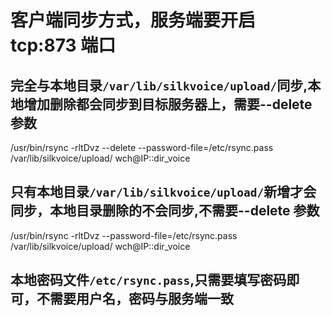 # 客户端同步方式，服务端要开启 tcp:873 端口

## 完全与本地目录`/var/lib/silkvoice/upload/`同步,本地增加删除都会同步到目标服务器上，需要--delete 参数
/usr/bin/rsync -rltDvz --delete   --password-file=/etc/rsync.pass  /var/lib/silkvoice/upload/   wch@IP::dir_voice

## 只有本地目录`/var/lib/silkvoice/upload/`新增才会同步，本地目录删除的不会同步,不需要--delete 参数
/usr/bin/rsync -rltDvz   --password-file=/etc/rsync.pass  /var/lib/silkvoice/upload/   wch@IP::dir_voice

## 本地密码文件`/etc/rsync.pass`,只需要填写密码即可，不需要用户名，密码与服务端一致
